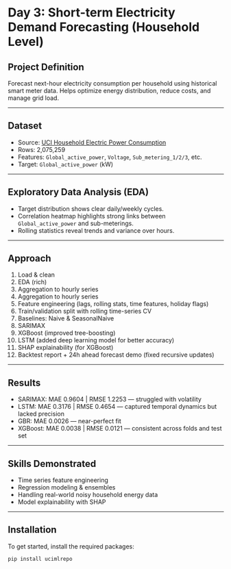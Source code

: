 # Day 3: Short-term Electricity Demand Forecasting (Household Level)

## Project Definition
Forecast next-hour electricity consumption per household using historical smart meter data.
Helps optimize energy distribution, reduce costs, and manage grid load.

---

## Dataset
- Source: [UCI Household Electric Power Consumption](https://archive.ics.uci.edu/ml/datasets/individual+household+electric+power+consumption)  
- Rows: 2,075,259  
- Features: `Global_active_power`, `Voltage`, `Sub_metering_1/2/3`, etc.  
- Target: `Global_active_power` (kW)

---

## Exploratory Data Analysis (EDA)
- Target distribution shows clear daily/weekly cycles.  
- Correlation heatmap highlights strong links between `Global_active_power` and sub-meterings.  
- Rolling statistics reveal trends and variance over hours.

---

## Approach
1. Load & clean
2. EDA (rich)
3. Aggregation to hourly series
4. Aggregation to hourly series
5. Feature engineering (lags, rolling stats, time features, holiday flags)
6. Train/validation split with rolling time-series CV
7. Baselines: Naive & SeasonalNaive
8. SARIMAX
9. XGBoost (improved tree-boosting)
10. LSTM (added deep learning model for better accuracy)
11. SHAP explainability (for XGBoost)
12. Backtest report + 24h ahead forecast demo (fixed recursive updates)
---

## Results
-	SARIMAX: MAE 0.9604 | RMSE 1.2253 — struggled with volatility
-	LSTM: MAE 0.3176 | RMSE 0.4654 — captured temporal dynamics but lacked precision
-	GBR: MAE 0.0026 — near-perfect fit
-	XGBoost: MAE 0.0038 | RMSE 0.0121 — consistent across folds and test set


---

## Skills Demonstrated
- Time series feature engineering  
- Regression modeling & ensembles  
- Handling real-world noisy household energy data  
- Model explainability with SHAP

---

## Installation

To get started, install the required packages:

```bash
pip install ucimlrepo

```

